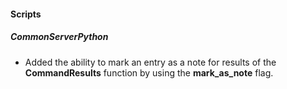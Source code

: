 
#### Scripts
##### CommonServerPython
- Added the ability to mark an entry as a note for results of the **CommandResults** function by using the **mark_as_note** flag.
